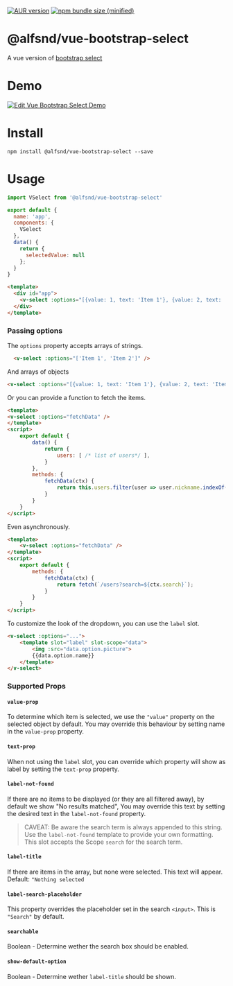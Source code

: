 
[![AUR version](https://img.shields.io/npm/v/@alfsnd/vue-bootstrap-select.svg)](https://github.com/Sandalf/vue-bootstrap-select)
[![npm bundle size (minified)](https://img.shields.io/bundlephobia/min/react.svg)](https://github.com/Sandalf/vue-bootstrap-select)

# @alfsnd/vue-bootstrap-select
A vue version of [bootstrap select](https://github.com/snapappointments/bootstrap-select/)

# Demo

[![Edit Vue Bootstrap Select Demo](https://codesandbox.io/static/img/play-codesandbox.svg)](https://codesandbox.io/s/ovq821j566)

# Install

```shell
npm install @alfsnd/vue-bootstrap-select --save
```

# Usage

```js
import VSelect from '@alfsnd/vue-bootstrap-select'

export default {
  name: 'app',
  components: {
    VSelect
  },
  data() {
    return {
      selectedValue: null
    };
  }
}
```

```html
<template>
  <div id="app">
    <v-select :options="[{value: 1, text: 'Item 1'}, {value: 2, text: 'Item 2'}]" v-model="selectedValue" />
  </div>
</template>
```

### Passing options

The `options` property accepts arrays of strings.

```html
  <v-select :options="['Item 1', 'Item 2']" />
```
And arrays of objects

```html
<v-select :options="[{value: 1, text: 'Item 1'}, {value: 2, text: 'Item 2'}]" />
```

Or you can provide a function to fetch the items.
```html
<template>
<v-select :options="fetchData" />
</template>
<script>
    export default {
        data() {
            return {
                users: [ /* list of users*/ ],
            }  
        },
        methods: {
            fetchData(ctx) {
                return this.users.filter(user => user.nickname.indexOf(ctx.search) > -1);
            }
        }
    }
</script>
```

Even asynchronously.
```html
<template>
    <v-select :options="fetchData" />
</template>
<script>
    export default {
        methods: {
            fetchData(ctx) {
                return fetch(`/users?search=${ctx.search}`);
            }
        }
    }
</script>
```

To customize the look of the dropdown, you can use the `label` slot.
```html
<v-select :options="...">
    <template slot="label" slot-scope="data">
        <img :src="data.option.picture">
        {{data.option.name}}
    </template>
</v-select>
```

### Supported Props
#### `value-prop`
To determine which item is selected, we use the `"value"` property on the selected object by default. 
You may override this behaviour by setting name in the `value-prop` property.

#### `text-prop`
When not using the `label` slot, you can override which property will show as label
by setting the `text-prop` property.

#### `label-not-found`
If there are no items to be displayed (or they are all filtered away), by default we show "No results matched",
You may override this text by setting the desired text in the `label-not-found` property.
> CAVEAT: Be aware the search term is always appended to this string.
> Use the `label-not-found` template to provide your own formatting. This slot accepts the 
> Scope `search` for the search term.

#### `label-title`
If there are items in the array, but none were selected. This text will appear.
Default: `"Nothing selected`

#### `label-search-placeholder`
This property overrides the placeholder set in the search `<input>`. This is `"Search"` by default.


#### `searchable`
Boolean - Determine wether the search box should be enabled.

#### `show-default-option`
Boolean - Determine wether `label-title` should be shown.
